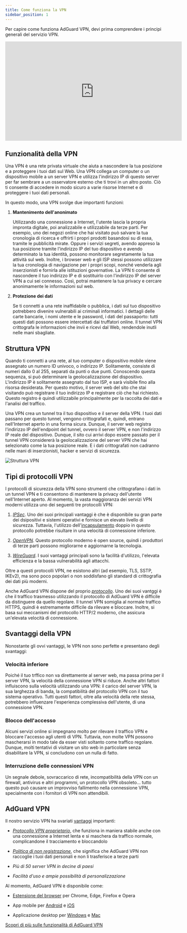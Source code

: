 ```yaml
---
title: Come funziona la VPN
sidebar_position: 1
---
```


Per capire come funziona AdGuard VPN, devi prima comprendere i principi generali del servizio VPN.

<iframe width="560" height="315" src="https://www.youtube-nocookie.com/embed/aOmkjgfSsIY" title="Lettore video di YouTube" frameborder="0" allow="accelerometer; autoplay; clipboard-write; encrypted-media; gyroscope; picture-in-picture" allowfullscreen></iframe>

## Funzionalità della VPN

Una VPN è una rete privata virtuale che aiuta a nascondere la tua posizione e a proteggere i tuoi dati sul Web. Una VPN collega un computer o un dispositivo mobile a un server VPN e utilizza l'indirizzo IP di questo server per far sembrare a un osservatore esterno che ti trovi in un altro posto. Ciò ti consente di accedere in modo sicuro a varie risorse Internet e di proteggere i tuoi dati personali.

In questo modo, una VPN svolge due importanti funzioni:

1. **Mantenimento dell'anonimato**

    Utilizzando una connessione a Internet, l'utente lascia la propria impronta digitale, poi analizzabile e utilizzabile da terze parti. Per esempio, uno dei negozi online che hai visitato può salvare la tua cronologia di ricerca e offrirti i propri prodotti basandosi su di essa, tramite le pubblicità mirate. Oppure i servizi segreti, avendo appreso la tua posizione tramite l'indirizzo IP del tuo dispositivo e avendo determinato la tua identità, possono monitorare segretamente la tua attività sul web. Inoltre, i browser web e gli ISP stessi possono utilizzare la tua cronologia di navigazione per i propri scopi, nonché venderla agli inserzionisti e fornirla alle istituzioni governative. La VPN ti consente di nascondere il tuo indirizzo IP e di sostituirlo con l'indirizzo IP del server VPN a cui sei connesso. Così, potrai mantenere la tua privacy e cercare anonimamente le informazioni sul web.

1. **Protezione dei dati**

    Se ti connetti a una rete inaffidabile o pubblica, i dati sul tuo dispositivo potrebbero divenire vulnerabili ai criminali informatici. I dettagli delle carte bancarie, i nomi utente e le password, i dati del passaporto: tutti questi dati possono essere intercettati dai truffatori online. Il tunnel VPN crittografa le informazioni che invii e ricevi dal Web, rendendole inutli nelle mani sbagliate.

## Struttura VPN

Quando ti connetti a una rete, al tuo computer o dispositivo mobile viene assegnato un numero ID univoco, o indirizzo IP. Solitamente, consiste di numeri dallo 0 al 255, separati da punti o due punti. Conoscendo questa sequenza, si può determinare la geolocalizzazione del dispositivo. L'indirizzo IP è solitamente assegnato dal tuo ISP, e sarà visibile fino alla risorsa desiderata. Per questo motivo, il server web del sito che stai visitando può registrare il tuo indirizzo IP e registrare ciò che hai richiesto. Questo registro è quindi utilizzabile principalmente per la raccolta dei dati e l'analisi del traffico.

Una VPN crea un tunnel tra il tuo dispositivo e il server della VPN. I tuoi dati passano per questo tunnel, vengono crittografati e, quindi, entrano nell'Internet aperto in una forma sicura. Dunque, il server web registra l'indirizzo IP dell'endpoint del tunnel, ovvero il server VPN, e non l'indirizzo IP reale del dispositivo. Dunque, il sito cui arrivi dopo essere passato per il tunnel VPN considererà la geolocalizzazione del server VPN che hai selezionato come la tua posizione reale. E i dati crittografati non cadranno nelle mani di inserzionisti, hacker e servizi di sicurezza.

![Struttura VPN](https://cdn.adguardvpn.com/public/Adguard/Website/Images/seo/en/how_vpn_3.jpg)

## Tipi di protocolli VPN

I protocolli di sicurezza della VPN sono strumenti che crittografano i dati in un tunnel VPN e ti consentono di mantenere la privacy dell'utente nell'Internet aperto. Al momento, la vasta maggioranza dei servizi VPN moderni utilizza uno dei seguenti tre protocolli VPN:

1. [*IPSec*](https://en.wikipedia.org/wiki/IPsec). Uno dei suoi principali vantaggi è che è disponibile su gran parte dei dsipositivi e sistemi operativi e fornisce un elevato livello di sicurezza. Tuttavia, l'utilizzo dell'[incapsulamento](https://en.wikipedia.org/wiki/Encapsulation_(networking)) doppio in questo protocollo potrebbe risultare in una velocità di connessione inferiore.

1. [*OpenVPN*](https://en.wikipedia.org/wiki/OpenVPN). Questo protocollo moderno è open source, quindi i produttori di terze parti possono migliorarne e aggiornarne la tecnologia.

1. [*WireGuard*](https://en.wikipedia.org/wiki/WireGuard). I suoi vantaggi principali sono la facilità d'utilizzo, l'elevata efficienza e la bassa vulnerabilità agli attacchi.

Oltre a questi protocolli VPN, ne esistono altri (ad esempio, TLS, SSTP, IKEv2), ma sono poco popolari o non soddisfano gli standard di crittografia dei dati più moderni.

Anche AdGuard VPN dispone del proprio [*protocollo*](/general/adguard-vpn-protocol). Uno dei suoi vantggi è che il traffico trasmesso utilizzando il protocollo di AdGuard VPN è difficile da distinguere da quello regolare. Il tunnel VPN somiglia al normale traffico HTTPS, quindi è estremamente difficile da rilevare e bloccare. Inoltre, si basa sui meccanismi del protocollo HTTP/2 moderno, che assicura un'elevata velocità di connessione.

## Svantaggi della VPN

Nonostante gli ovvi vantaggi, le VPN non sono perfette e presentano degli svantaggi:

### Velocità inferiore

Poiché il tuo trffico non va direttamente al server web, ma passa prima per il server VPN, la velocità della connessione VPN si riduce. Anche altri fattori influiscono sulla velocità utilizzando una VPN: il carico del server VPN, la sua larghezza di banda, la compatibilità del protocollo VPN con il tuo sistema operativo. Tutti questi fattori, oltre alla velocità della rete stessa, potrebbero influenzare l'esperienza complessiva dell'utente, di una connessione VPN.

### Blocco dell'accesso

Alcuni servizi online si impegnano molto per rilevare il traffico VPN e bloccare l'accesso agli utenti di VPN. Tuttavia, non molte VPN possono mascherarsi in modo tale da esser visti soltanto come traffico regolare. Dunque, molti tentativi di visitare un sito web in particolare senza disabilitare la VPN, si concludono con un nulla di fatto.

### Interruzione delle connessioni VPN

Un segnale debole, sovraccarico di rete, incompatibilità della VPN con un firewall, antivirus e altri programmi, un protocollo VPN obsoleto... tutto questo può causare un improvviso fallimento nella connessione VPN, specialmente con i fornitori di VPN non attendibili.

## AdGuard VPN

Il nostro servizio VPN ha svariati [vantaggi](/general/why-adguard-vpn) importanti:

- [*Protocollo VPN proprietario*](/general/adguard-vpn-protocol), che funziona in maniera stabile anche con una connessione a Internet lenta e si maschera da traffico normale, complicandone il tracciamento e bloccandolo

- [*Politica di non registrazione*](https://adguard-vpn.com/privacy.html), che significa che AdGuard VPN non raccoglie i tuoi dati personali e non li trasferisce a terze parti

- *Più di 50 server VPN in decine di paesi*

- *Facilità d'uso e ampie possibilità di personalizzazione*

Al momento, AdGuard VPN è disponibile come:

- [Estensione del browser](/adguard-vpn-browser-extension/overview) per Chrome, Edge, Firefox e Opera

- App mobile per [Android](/adguard-vpn-for-android/overview) e [iOS](/adguard-vpn-for-ios/overview)

- Applicazione desktop per [Windows](/adguard-vpn-for-windows/overview) e [Mac](/adguard-vpn-for-mac/overview)

[Scopri di più sulle funzionalità di AdGuard VPN](https://adguard-vpn.com/welcome.html)
